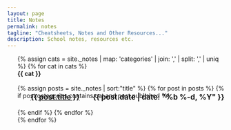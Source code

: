 ```yaml
---
layout: page
title: Notes
permalink: notes
tagline: "Cheatsheets, Notes and Other Resources..."
description: School notes, resources etc.
---
```

<ul class="post-list">
	{% assign cats = site._notes | map: 'categories' | join: ',' | split: ',' | uniq %}
	{% for cat in cats %}
	<div class="postBody {{ cat }}">
		<div class="manual-post">
			<div class="manual manual-title" id="{{ cat }}">
				<i class="fa fa-book fa-lg" aria-hidden="true"></i>
				<strong>{{ cat }}</strong>
			</div>
		</div>
		<br>
		{% assign posts = site._notes | sort:"title" %}
		{% for post in posts %}
			{% if post.categories contains cat and post.published %}
			<li style="list-style-type: none;">
				<h3 style="margin-left:25px;font-size:17px; margin-top: -15px;">
					<i class="fa fa-sticky-note-o" aria-hidden="true"></i>
					<a class="post-link-main" style="padding-left:5px;" href="{{ post.url | prepend: site.baseurl }}"> {{ post.title }}</a>
					<span style="float:right;" class="post-meta-main">{{ post.date | date: "%b %-d, %Y" }}</span>
				</h3>
			</li>
			{% endif %}
		{% endfor %}
	</div>
	{% endfor %}
</ul>